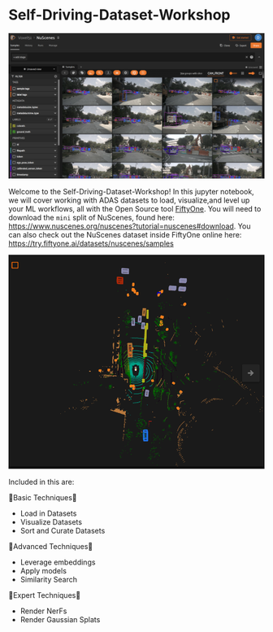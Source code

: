 # Self-Driving-Dataset-Workshop
![nuscenes](https://github.com/danielgural/Self-Driving-Dataset-Workshop/blob/main/assets/nuscenes.png)

Welcome to the Self-Driving-Dataset-Workshop! In this jupyter notebook, we will cover working with ADAS datasets to load, visualize,and level up your ML workflows, all with the Open Source tool [FiftyOne](https://github.com/voxel51/fiftyone). You will need to download the `mini` split of NuScenes, found here: https://www.nuscenes.org/nuscenes?tutorial=nuscenes#download. You can also check out the NuScenes dataset inside FiftyOne online here: https://try.fiftyone.ai/datasets/nuscenes/samples

![lidar](https://github.com/danielgural/Self-Driving-Dataset-Workshop/blob/main/assets/lidar.png)

Included in this are:

🥉Basic Techniques🥉
- Load in Datasets
- Visualize Datasets
- Sort and Curate Datasets

🥈Advanced Techniques🥈
- Leverage embeddings
- Apply models
- Similarity Search

🥇Expert Techniques🥇
- Render NerFs
- Render Gaussian Splats
